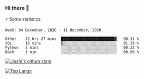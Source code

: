 ### Hi there 👋

⚡ Some statistics:

<!--START_SECTION:waka-->
```text
Week: 04 December, 2020 - 11 December, 2020

Other    23 hrs 27 mins  ████████████████████████▓   98.31 % 
SQL      19 mins         ▒░░░░░░░░░░░░░░░░░░░░░░░░   01.39 % 
Python   3 mins          ░░░░░░░░░░░░░░░░░░░░░░░░░   00.22 % 
Bash     1 min           ░░░░░░░░░░░░░░░░░░░░░░░░░   00.09 % 
```
<!--END_SECTION:waka-->

[![Jiezhi's github stats](https://github-readme-stats.vercel.app/api?username=Jiezhi&show_icons=true)](https://github.com/Jiezhi/github-readme-stats)

[![Top Langs](https://github-readme-stats.vercel.app/api/top-langs/?username=Jiezhi&hide=javascript,html)](https://github.com/Jiezhi/github-readme-stats)
<!--
**Jiezhi/Jiezhi** is a ✨ _special_ ✨ repository because its `README.md` (this file) appears on your GitHub profile.

Here are some ideas to get you started:

- 🔭 I’m currently working on ...
- 🌱 I’m currently learning ...
- 👯 I’m looking to collaborate on ...
- 🤔 I’m looking for help with ...
- 💬 Ask me about ...
- 📫 How to reach me: ...
- 😄 Pronouns: ...
- ⚡ Fun fact: ...
-->

